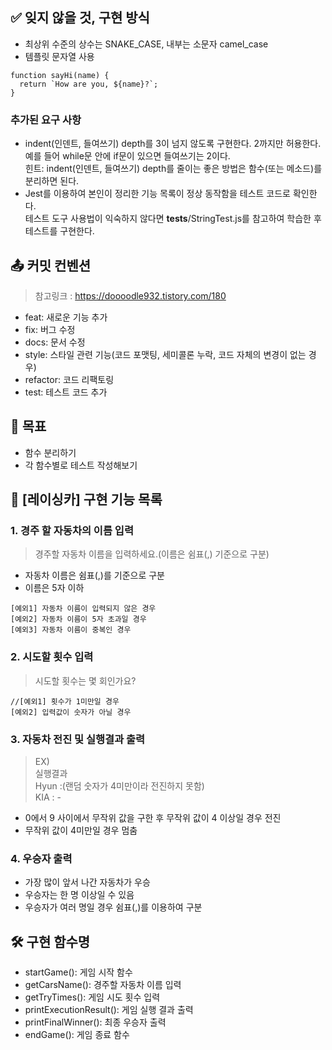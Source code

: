 ## ✅ 잊지 않을 것, 구현 방식

- 최상위 수준의 상수는 SNAKE_CASE, 내부는 소문자 camel_case
- 템플릿 문자열 사용

```
function sayHi(name) {
  return `How are you, ${name}?`;
}
```

### 추가된 요구 사항

- indent(인덴트, 들여쓰기) depth를 3이 넘지 않도록 구현한다. 2까지만 허용한다.  
  예를 들어 while문 안에 if문이 있으면 들여쓰기는 2이다.  
  힌트: indent(인덴트, 들여쓰기) depth를 줄이는 좋은 방법은 함수(또는 메소드)를 분리하면 된다.
- Jest를 이용하여 본인이 정리한 기능 목록이 정상 동작함을 테스트 코드로 확인한다.  
  테스트 도구 사용법이 익숙하지 않다면 **tests**/StringTest.js를 참고하여 학습한 후 테스트를 구현한다.

## 📤 커밋 컨벤션

> 참고링크 : https://doooodle932.tistory.com/180

- feat: 새로운 기능 추가
- fix: 버그 수정
- docs: 문서 수정
- style: 스타일 관련 기능(코드 포맷팅, 세미콜론 누락, 코드 자체의 변경이 없는 경우)
- refactor: 코드 리팩토링
- test: 테스트 코드 추가

## 👊 목표

- 함수 분리하기
- 각 함수별로 테스트 작성해보기

## 📍 [레이싱카] 구현 기능 목록

### 1. 경주 할 자동차의 이름 입력

> 경주할 자동차 이름을 입력하세요.(이름은 쉼표(,) 기준으로 구분)

- 자동차 이름은 쉼표(,)를 기준으로 구분
- 이름은 5자 이하

```
[예외1] 자동차 이름이 입력되지 않은 경우
[예외2] 자동차 이름이 5자 초과일 경우
[예외3] 자동차 이름이 중복인 경우
```

### 2. 시도할 횟수 입력

> 시도할 횟수는 몇 회인가요?

```
//[예외1] 횟수가 1미만일 경우
[예외2] 입력값이 숫자가 아닐 경우
```

### 3. 자동차 전진 및 실행결과 출력

> EX)  
> 실행결과  
> Hyun :(랜덤 숫자가 4미만이라 전진하지 못함)  
> KIA : -

- 0에서 9 사이에서 무작위 값을 구한 후 무작위 값이 4 이상일 경우 전진
- 무작위 값이 4미만일 경우 멈춤

### 4. 우승자 출력

- 가장 많이 앞서 나간 자동차가 우승
- 우승자는 한 명 이상일 수 있음
- 우승자가 여러 명일 경우 쉼표(,)를 이용하여 구분

## 🛠️ 구현 함수명

- startGame(): 게임 시작 함수
- getCarsName(): 경주할 자동차 이름 입력
- getTryTimes(): 게임 시도 횟수 입력
- printExecutionResult(): 게임 실행 결과 출력
- printFinalWinner(): 최종 우승자 출력
- endGame(): 게임 종료 함수
